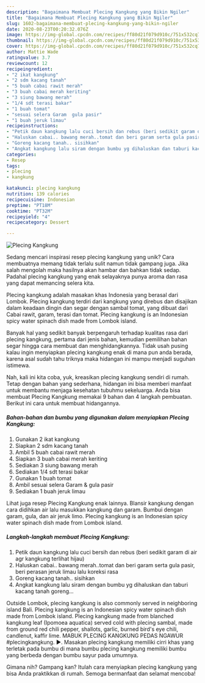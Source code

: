 ```yaml
---
description: "Bagaimana Membuat Plecing Kangkung yang Bikin Ngiler"
title: "Bagaimana Membuat Plecing Kangkung yang Bikin Ngiler"
slug: 1602-bagaimana-membuat-plecing-kangkung-yang-bikin-ngiler
date: 2020-08-23T00:20:32.076Z
image: https://img-global.cpcdn.com/recipes/ff80d21f079d910c/751x532cq70/plecing-kangkung-foto-resep-utama.jpg
thumbnail: https://img-global.cpcdn.com/recipes/ff80d21f079d910c/751x532cq70/plecing-kangkung-foto-resep-utama.jpg
cover: https://img-global.cpcdn.com/recipes/ff80d21f079d910c/751x532cq70/plecing-kangkung-foto-resep-utama.jpg
author: Mattie Wade
ratingvalue: 3.7
reviewcount: 12
recipeingredient:
- "2 ikat kangkung"
- "2 sdm kacang tanah"
- "5 buah cabai rawit merah"
- "3 buah cabai merah keriting"
- "3 siung bawang merah"
- "1/4 sdt terasi bakar"
- "1 buah tomat"
- "sesuai selera Garam  gula pasir"
- "1 buah jeruk limau"
recipeinstructions:
- "Petik daun kangkung lalu cuci bersih dan rebus (beri sedikit garam di air agr kangkung terlihat hijau)"
- "Haluskan cabai.. bawang merah..tomat dan beri garam serta gula pasir, beri perasan jeruk limau lalu koreksi rasa"
- "Goreng kacang tanah.. sisihkan"
- "Angkat kangkung lalu siram dengan bumbu yg dihaluskan dan taburi kacang tanah goreng..."
categories:
- Resep
tags:
- plecing
- kangkung

katakunci: plecing kangkung 
nutrition: 139 calories
recipecuisine: Indonesian
preptime: "PT18M"
cooktime: "PT32M"
recipeyield: "4"
recipecategory: Dessert

---
```



![Plecing Kangkung](https://img-global.cpcdn.com/recipes/ff80d21f079d910c/751x532cq70/plecing-kangkung-foto-resep-utama.jpg)

Sedang mencari inspirasi resep plecing kangkung yang unik? Cara membuatnya memang tidak terlalu sulit namun tidak gampang juga. Jika salah mengolah maka hasilnya akan hambar dan bahkan tidak sedap. Padahal plecing kangkung yang enak selayaknya punya aroma dan rasa yang dapat memancing selera kita.

Plecing kangkung adalah masakan khas Indonesia yang berasal dari Lombok. Plecing kangkung terdiri dari kangkung yang direbus dan disajikan dalam keadaan dingin dan segar dengan sambal tomat, yang dibuat dari Cabai rawit, garam, terasi dan tomat. Plecing kangkung is an Indonesian spicy water spinach dish made from Lombok island.

Banyak hal yang sedikit banyak berpengaruh terhadap kualitas rasa dari plecing kangkung, pertama dari jenis bahan, kemudian pemilihan bahan segar hingga cara membuat dan menghidangkannya. Tidak usah pusing kalau ingin menyiapkan plecing kangkung enak di mana pun anda berada, karena asal sudah tahu triknya maka hidangan ini mampu menjadi suguhan istimewa.


Nah, kali ini kita coba, yuk, kreasikan plecing kangkung sendiri di rumah. Tetap dengan bahan yang sederhana, hidangan ini bisa memberi manfaat untuk membantu menjaga kesehatan tubuhmu sekeluarga. Anda bisa membuat Plecing Kangkung memakai 9 bahan dan 4 langkah pembuatan. Berikut ini cara untuk membuat hidangannya.

<!--inarticleads1-->

##### Bahan-bahan dan bumbu yang digunakan dalam menyiapkan Plecing Kangkung:

1. Gunakan 2 ikat kangkung
1. Siapkan 2 sdm kacang tanah
1. Ambil 5 buah cabai rawit merah
1. Siapkan 3 buah cabai merah keriting
1. Sediakan 3 siung bawang merah
1. Sediakan 1/4 sdt terasi bakar
1. Gunakan 1 buah tomat
1. Ambil sesuai selera Garam &amp; gula pasir
1. Sediakan 1 buah jeruk limau


Lihat juga resep Plecing Kangkung enak lainnya. Blansir kangkung dengan cara didihkan air lalu masukkan kangkung dan garam. Bumbui dengan garam, gula, dan air jeruk limo. Plecing kangkung is an Indonesian spicy water spinach dish made from Lombok island. 

<!--inarticleads2-->

##### Langkah-langkah membuat Plecing Kangkung:

1. Petik daun kangkung lalu cuci bersih dan rebus (beri sedikit garam di air agr kangkung terlihat hijau)
1. Haluskan cabai.. bawang merah..tomat dan beri garam serta gula pasir, beri perasan jeruk limau lalu koreksi rasa
1. Goreng kacang tanah.. sisihkan
1. Angkat kangkung lalu siram dengan bumbu yg dihaluskan dan taburi kacang tanah goreng...


Outside Lombok, plecing kangkung is also commonly served in neighboring island Bali. Plecing kangkung is an Indonesian spicy water spinach dish made from Lombok island. Plecing kangkung made from blanched kangkung leaf (Ipomoea aquatica) served cold with plecing sambal, made from ground red chili pepper, shallots, garlic, burned bird&#39;s eye chili, candlenut, kaffir lime. MABUK PLECING KANGKUNG PEDAS NGAWUR #plecingkangkung. ►. Masakan plecing kangkung memiliki cirri khas yang terletak pada bumbu di mana bumbu plecing kangkung memiliki bumbu yang berbeda dengan bumbu sayur pada umumnya. 

Gimana nih? Gampang kan? Itulah cara menyiapkan plecing kangkung yang bisa Anda praktikkan di rumah. Semoga bermanfaat dan selamat mencoba!

